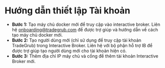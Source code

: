 # **Hướng dẫn thiết lập Tài khoản**
- **Bước 1:** Tạo máy chủ docker mới để truy cập vào interactive broker. Liên hệ onboarding@tradegrub.com để được trợ giúp và hướng dẫn về cách tạo máy chủ docker mới.
- **Bước 2:** Tạo người dùng mới (chỉ sử dụng để truy cập tài khoản TradeGrub) trong Interactive Broker. Liên hệ với bộ phận hỗ trợ IB để được trợ giúp tạo người dùng mới cho tài khoản hiện có.
- **Bước 3:** Thêm địa chỉ IP máy chủ và cổng để thêm tài khoản Interactive Broker mới.
